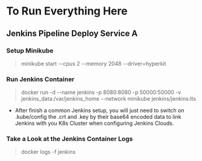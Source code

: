 # To Run Everything Here

## Jenkins Pipeline Deploy Service A

### Setup Minikube 
> minikube start --cpus 2 --memory 2048 --driver=hyperkit

### Run Jenkins Container
> docker run -d --name jenkins -p 8080:8080 -p 50000:50000 -v jenkins_data:/var/jenkins_home --network minikube jenkins/jenkins:lts

- After finish a common Jenkins setup, you will just need to switch on .kube/config the .crt and .key by their base64 encoded data to link Jenkins with you K8s Cluster when configuring Jenkins Clouds.

### Take a Look at the Jenkins Container Logs 
> docker logs -f jenkins
